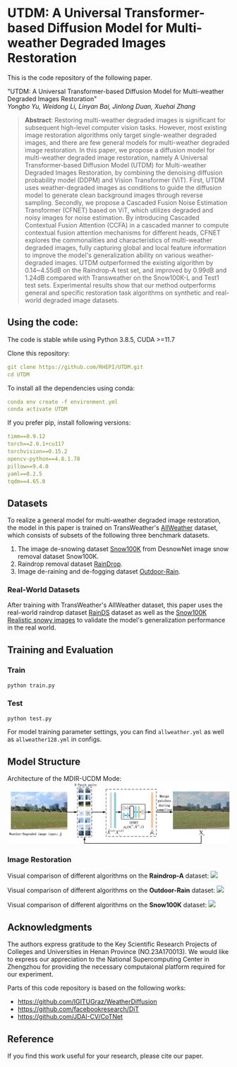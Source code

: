 # UTDM: A Universal Transformer-based  Diffusion Model for Multi-weather Degraded Images Restoration

This is the code repository of the following paper.

"UTDM: A Universal Transformer-based  Diffusion Model for Multi-weather Degraded Images Restoration"\
<em>Yongbo Yu, Weidong Li, Linyan Bai, Jinlong Duan, Xuehai Zhang</em>

> **Abstract**: Restoring multi-weather degraded images is significant for subsequent high-level computer vision tasks. However, most existing image restoration algorithms only target single-weather degraded images, and there are few general models for multi-weather degraded image restoration. In this paper, we propose a diffusion model for multi-weather degraded image restoration, namely A Universal Transformer-based  Diffusion Model (UTDM) for Multi-weather Degraded Images Restoration, by combining the denoising diffusion probability model (DDPM) and Vision Transformer (ViT). First, UTDM uses weather-degraded images as conditions to guide the diffusion model to generate clean background images through reverse sampling. Secondly, we propose a Cascaded Fusion Noise Estimation Transformer (CFNET) based on ViT, which utilizes degraded and noisy images for noise estimation. By introducing Cascaded Contextual Fusion Attention (CCFA) in a cascaded manner to compute contextual fusion attention mechanisms for different heads, CFNET explores the commonalities and characteristics of multi-weather degraded images, fully capturing global and local feature information to improve the model's generalization ability on various weather-degraded images. UTDM outperformed the existing algorithm by 0.14~4.55dB on the Raindrop-A test set, and improved by 0.99dB and 1.24dB compared with Transweather on the Snow100K-L and Test1 test sets. Experimental results show that our method outperforms general and specific restoration task algorithms on synthetic and real-world degraded image datasets.

## Using the code:

The code is stable while using Python 3.8.5, CUDA >=11.7

Clone this repository:

```yaml
git clone https://github.com/RHEPI/UTDM.git
cd UTDM
```

To install all the dependencies using conda:

```yaml
conda env create -f environment.yml
conda activate UTDM
```

If you prefer pip, install following versions:

```yaml
timm==0.9.12
torch==2.0.1+cu117
torchvision==0.15.2
opencv-python==4.8.1.78
pillow==9.4.0
yaml==0.2.5
tqdm==4.65.0
```

## Datasets

To realize a general model for multi-weather degraded image restoration, the model in this paper is trained on TransWeather's [AllWeather](https://github.com/jeya-maria-jose/TransWeather) dataset, which consists of subsets of the following three benchmark datasets. 

1. The image de-snowing dataset [Snow100K](https://sites.google.com/view/yunfuliu/desnownet) from DesnowNet image snow removal dataset Snow100K.
2. Raindrop removal dataset [RainDrop](https://github.com/rui1996/DeRaindrop).
3. Image de-raining and de-fogging dataset [Outdoor-Rain](https://github.com/liruoteng/HeavyRainRemoval).

### Real-World Datasets

After training with TransWeather's AllWeather dataset, this paper uses the real-world raindrop dataset [RainDS](https://drive.google.com/file/d/12yN6avKi4Tkrnqa3sMUmyyf4FET9npOT/view) dataset as well as the [Snow100K Realistic snowy images](https://www.google.com/url?q=https%3A%2F%2Fdesnownet.s3.amazonaws.com%2Frealistic_image%2Frealistic.tar.gz&sa=D&sntz=1&usg=AOvVaw3SrhOt805ebXPoHQ6ruFqi) to validate the model's generalization performance in the real world.

## Training and Evaluation

### Train

```
python train.py
```

### Test

```
python test.py
```

For model training parameter settings, you can find `allweather.yml` as well as `allweather128.yml` in configs.

## Model Structure

Architecture of the MDIR-UCDM Mode:
<img src="imgs/fig1.jpg">

### Image Restoration

Visual comparison of different algorithms on the **Raindrop-A** dataset:
<img src="imgs/fig2.png">

Visual comparison of different algorithms on the **Outdoor-Rain** dataset:
<img src="imgs/fig3.png">

Visual comparison of different algorithms on the **Snow100K** dataset:
<img src="imgs/fig4.png">

## Acknowledgments

The authors express gratitude to the Key Scientific Research Projects of Colleges and Universities in Henan Province (NO.23A170013). We would like to express our appreciation to the National Supercomputing Center in Zhengzhou for providing the necessary computaional platform required for our experiment.

Parts of this code repository is based on the following works:
* https://github.com/IGITUGraz/WeatherDiffusion
* https://github.com/facebookresearch/DiT
* https://github.com/JDAI-CV/CoTNet

## Reference

If you find this work useful for your research, please cite our paper.

